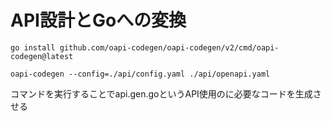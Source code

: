 # API設計とGoへの変換
`go install github.com/oapi-codegen/oapi-codegen/v2/cmd/oapi-codegen@latest`

`oapi-codegen --config=./api/config.yaml ./api/openapi.yaml`

コマンドを実行することでapi.gen.goというAPI使用のに必要なコードを生成させる